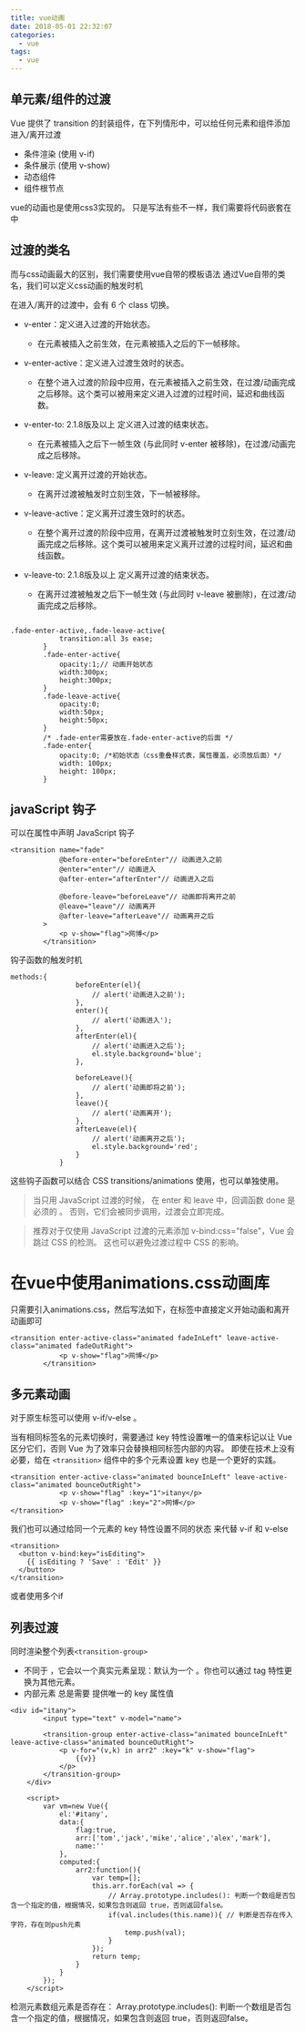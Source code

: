 ```yaml
---
title: vue动画
date: 2018-05-01 22:32:07
categories:
  - vue
tags:
  - vue
---
```


## 单元素/组件的过渡

Vue 提供了 transition 的封装组件，在下列情形中，可以给任何元素和组件添加进入/离开过渡
- 条件渲染 (使用 v-if)
- 条件展示 (使用 v-show)
- 动态组件
- 组件根节点

vue的动画也是使用css3实现的。
只是写法有些不一样，我们需要将代码嵌套在<transition>中

<!--more-->

## 过渡的类名

而与css动画最大的区别，我们需要使用vue自带的模板语法
通过Vue自带的类名，我们可以定义css动画的触发时机

在进入/离开的过渡中，会有 6 个 class 切换。

- v-enter：定义进入过渡的开始状态。
  - 在元素被插入之前生效，在元素被插入之后的下一帧移除。

- v-enter-active：定义进入过渡生效时的状态。
  - 在整个进入过渡的阶段中应用，在元素被插入之前生效，在过渡/动画完成之后移除。这个类可以被用来定义进入过渡的过程时间，延迟和曲线函数。

- v-enter-to: 2.1.8版及以上 定义进入过渡的结束状态。
  - 在元素被插入之后下一帧生效 (与此同时 v-enter 被移除)，在过渡/动画完成之后移除。

- v-leave: 定义离开过渡的开始状态。
  - 在离开过渡被触发时立刻生效，下一帧被移除。

- v-leave-active：定义离开过渡生效时的状态。
  - 在整个离开过渡的阶段中应用，在离开过渡被触发时立刻生效，在过渡/动画完成之后移除。这个类可以被用来定义离开过渡的过程时间，延迟和曲线函数。

- v-leave-to: 2.1.8版及以上 定义离开过渡的结束状态。
  - 在离开过渡被触发之后下一帧生效 (与此同时 v-leave 被删除)，在过渡/动画完成之后移除。

```

.fade-enter-active,.fade-leave-active{
			transition:all 3s ease;
		}
		.fade-enter-active{
			opacity:1;// 动画开始状态
			width:300px;
			height:300px;
		}
		.fade-leave-active{
			opacity:0;
			width:50px;
			height:50px;
		}
		/* .fade-enter需要放在.fade-enter-active的后面 */
		.fade-enter{
			opacity:0; /*初始状态（css重叠样式表，属性覆盖，必须放后面）*/
			width: 100px;
			height: 100px;
		}
```

## javaScript 钩子

可以在属性中声明 JavaScript 钩子

```
<transition name="fade" 
			@before-enter="beforeEnter"// 动画进入之前
			@enter="enter"// 动画进入
			@after-enter="afterEnter"// 动画进入之后

			@before-leave="beforeLeave"// 动画即将离开之前
			@leave="leave"// 动画离开
			@after-leave="afterLeave"// 动画离开之后
		>
			<p v-show="flag">网博</p>
		</transition>
```

钩子函数的触发时机
```
methods:{
				beforeEnter(el){
					// alert('动画进入之前');
				},
				enter(){
					// alert('动画进入');
				},
				afterEnter(el){
					// alert('动画进入之后');
					el.style.background='blue';
				},

				beforeLeave(){
					// alert('动画即将之前');
				},
				leave(){
					// alert('动画离开');
				},
				afterLeave(el){
					// alert('动画离开之后');
					el.style.background='red';
				}
			}
```

这些钩子函数可以结合 CSS transitions/animations 使用，也可以单独使用。

>当只用 JavaScript 过渡的时候， 在 enter 和 leave 中，回调函数 done 是必须的 。
>否则，它们会被同步调用，过渡会立即完成。

>推荐对于仅使用 JavaScript 过渡的元素添加 v-bind:css="false"，Vue 会跳过 CSS 的检测。
>这也可以避免过渡过程中 CSS 的影响。

# 在vue中使用animations.css动画库

只需要引入animations.css，然后写法如下，在标签中直接定义开始动画和离开动画即可

```
<transition enter-active-class="animated fadeInLeft" leave-active-class="animated fadeOutRight">
			<p v-show="flag">网博</p>
		</transition>
```

## 多元素动画

对于原生标签可以使用 v-if/v-else 。

当有相同标签名的元素切换时，需要通过 key 特性设置唯一的值来标记以让 Vue 区分它们，否则 Vue 为了效率只会替换相同标签内部的内容。
即使在技术上没有必要，给在 `<transition>` 组件中的多个元素设置 key 也是一个更好的实践。
```
<transition enter-active-class="animated bounceInLeft" leave-active-class="animated bounceOutRight">
			<p v-show="flag" :key="1">itany</p>
			<p v-show="flag" :key="2">网博</p>
</transition>
```

我们也可以通过给同一个元素的 key 特性设置不同的状态
来代替 v-if 和 v-else

```
<transition>
  <button v-bind:key="isEditing">
    {{ isEditing ? 'Save' : 'Edit' }}
  </button>
</transition>
```

或者使用多个if

## 列表过渡

同时渲染整个列表`<transition-group>`

- 不同于 <transition>，它会以一个真实元素呈现：默认为一个 <span>。你也可以通过 tag 特性更换为其他元素。
- 内部元素 总是需要 提供唯一的 key 属性值

```
<div id="itany">
		<input type="text" v-model="name">
		
		<transition-group enter-active-class="animated bounceInLeft" leave-active-class="animated bounceOutRight">
			<p v-for="(v,k) in arr2" :key="k" v-show="flag">
				{{v}}
			</p>
		</transition-group>
	</div>

	<script>
		var vm=new Vue({
			el:'#itany',
			data:{
				flag:true,
				arr:['tom','jack','mike','alice','alex','mark'],
				name:''
			},
			computed:{
				arr2:function(){
					var temp=[];
					this.arr.forEach(val => {
						// Array.prototype.includes(): 判断一个数组是否包含一个指定的值，根据情况，如果包含则返回 true，否则返回false。
						if(val.includes(this.name)){ // 判断是否存在传入字符，存在则push元素
							temp.push(val);
						}
					});
					return temp;
				}
			}
		});
	</script>
```

检测元素数组元素是否存在：
Array.prototype.includes(): 判断一个数组是否包含一个指定的值，根据情况，如果包含则返回 true，否则返回false。